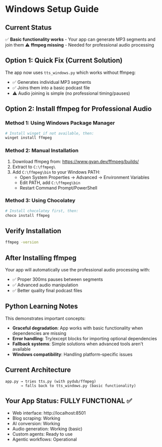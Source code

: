 # Windows Setup Guide

## Current Status
✅ **Basic functionality works** - Your app can generate MP3 segments and join them
⚠️ **ffmpeg missing** - Needed for professional audio processing

## Option 1: Quick Fix (Current Solution)
The app now uses `tts_windows.py` which works without ffmpeg:
- ✅ Generates individual MP3 segments
- ✅ Joins them into a basic podcast file
- ⚠️ Audio joining is simple (no professional timing/pauses)

## Option 2: Install ffmpeg for Professional Audio

### Method 1: Using Windows Package Manager
```bash
# Install winget if not available, then:
winget install ffmpeg
```

### Method 2: Manual Installation
1. Download ffmpeg from: https://www.gyan.dev/ffmpeg/builds/
2. Extract to `C:\ffmpeg\`
3. Add `C:\ffmpeg\bin` to your Windows PATH:
   - Open System Properties → Advanced → Environment Variables
   - Edit PATH, add `C:\ffmpeg\bin`
   - Restart Command Prompt/PowerShell

### Method 3: Using Chocolatey
```bash
# Install chocolatey first, then:
choco install ffmpeg
```

## Verify Installation
```bash
ffmpeg -version
```

## After Installing ffmpeg
Your app will automatically use the professional audio processing with:
- ✅ Proper 300ms pauses between segments
- ✅ Advanced audio manipulation
- ✅ Better quality final podcast files

## Python Learning Notes
This demonstrates important concepts:
- **Graceful degradation**: App works with basic functionality when dependencies are missing
- **Error handling**: Try/except blocks for importing optional dependencies
- **Fallback systems**: Simple solutions when advanced tools aren't available
- **Windows compatibility**: Handling platform-specific issues

## Current Architecture
```
app.py → tries tts.py (with pydub/ffmpeg)
       → falls back to tts_windows.py (basic functionality)
```

## Your App Status: FULLY FUNCTIONAL ✅
- Web interface: http://localhost:8501
- Blog scraping: Working
- AI conversion: Working
- Audio generation: Working (basic)
- Custom agents: Ready to use
- Agentic workflows: Operational